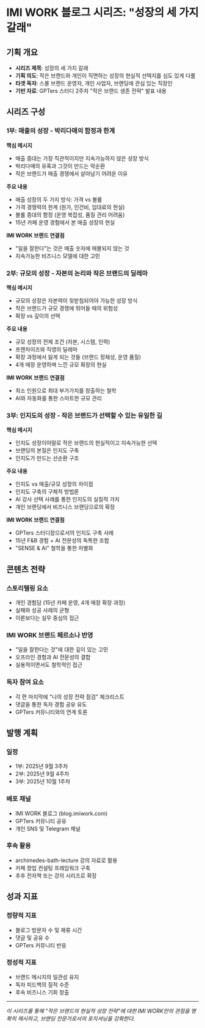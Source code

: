 # IMI WORK 블로그 시리즈: "성장의 세 가지 갈래"

## 기획 개요
- **시리즈 제목**: 성장의 세 가지 갈래
- **기획 의도**: 작은 브랜드와 개인이 직면하는 성장의 현실적 선택지를 심도 있게 다룸
- **타겟 독자**: 스몰 브랜드 운영자, 개인 사업자, 브랜딩에 관심 있는 직장인
- **기반 자료**: GPTers 스터디 2주차 "작은 브랜드 생존 전략" 발표 내용

## 시리즈 구성

### 1부: 매출의 성장 - 박리다매의 함정과 한계

**핵심 메시지**
- 매출 증대는 가장 직관적이지만 지속가능하지 않은 성장 방식
- 박리다매의 유혹과 그것이 만드는 악순환
- 작은 브랜드가 매출 경쟁에서 살아남기 어려운 이유

**주요 내용**
- 매출 성장의 두 가지 방식: 가격 vs 볼륨
- 가격 경쟁력의 한계 (원가, 인건비, 임대료의 현실)
- 볼륨 증대의 함정 (운영 복잡성, 품질 관리 어려움)
- 15년 카페 운영 경험에서 본 매출 성장의 현실

**IMI WORK 브랜드 연결점**
- "일을 잘한다"는 것은 매출 숫자에 매몰되지 않는 것
- 지속가능한 비즈니스 모델에 대한 고민

### 2부: 규모의 성장 - 자본의 논리와 작은 브랜드의 딜레마

**핵심 메시지**
- 규모의 성장은 자본력이 뒷받침되어야 가능한 성장 방식
- 작은 브랜드가 규모 경쟁에 뛰어들 때의 위험성
- 확장 vs 깊이의 선택

**주요 내용**
- 규모 성장의 전제 조건 (자본, 시스템, 인력)
- 프랜차이즈와 직영의 딜레마
- 확장 과정에서 잃게 되는 것들 (브랜드 정체성, 운영 품질)
- 4개 매장 운영하며 느낀 규모 확장의 현실

**IMI WORK 브랜드 연결점**
- 최소 인원으로 최대 부가가치를 창출하는 철학
- AI와 자동화를 통한 스마트한 규모 관리

### 3부: 인지도의 성장 - 작은 브랜드가 선택할 수 있는 유일한 길

**핵심 메시지**
- 인지도 성장이야말로 작은 브랜드의 현실적이고 지속가능한 선택
- 브랜딩의 본질은 인지도 구축
- 인지도가 만드는 선순환 구조

**주요 내용**
- 인지도 vs 매출/규모 성장의 차이점
- 인지도 구축의 구체적 방법론
- AI 강사 선택 사례를 통한 인지도의 실질적 가치
- 개인 브랜딩에서 비즈니스 브랜딩으로의 확장

**IMI WORK 브랜드 연결점**
- GPTers 스터디장으로서의 인지도 구축 사례
- 15년 F&B 경험 + AI 전문성의 독특한 조합
- "SENSE & AI" 철학을 통한 차별화

## 콘텐츠 전략

### 스토리텔링 요소
- 개인 경험담 (15년 카페 운영, 4개 매장 확장 과정)
- 실패와 성공 사례의 균형
- 이론보다는 실무 중심의 접근

### IMI WORK 브랜드 페르소나 반영
- "일을 잘한다는 것"에 대한 깊이 있는 고민
- 오프라인 경험과 AI 전문성의 결합
- 실용적이면서도 철학적인 접근

### 독자 참여 요소
- 각 편 마지막에 "나의 성장 전략 점검" 체크리스트
- 댓글을 통한 독자 경험 공유 유도
- GPTers 커뮤니티와의 연계 토론

## 발행 계획

### 일정
- 1부: 2025년 9월 3주차
- 2부: 2025년 9월 4주차  
- 3부: 2025년 10월 1주차

### 배포 채널
- IMI WORK 블로그 (blog.imiwork.com)
- GPTers 커뮤니티 공유
- 개인 SNS 및 Telegram 채널

### 후속 활용
- archimedes-bath-lecture 강의 자료로 활용
- 카페 창업 컨설팅 프레임워크 구축
- 추후 전자책 또는 강의 시리즈로 확장

## 성과 지표

### 정량적 지표
- 블로그 방문자 수 및 체류 시간
- 댓글 및 공유 수
- GPTers 커뮤니티 반응

### 정성적 지표
- 브랜드 메시지의 일관성 유지
- 독자 피드백의 질적 수준
- 후속 비즈니스 기회 창출

---

*이 시리즈를 통해 "작은 브랜드의 현실적 성장 전략"에 대한 IMI WORK만의 관점을 명확히 제시하고, 브랜딩 전문가로서의 포지셔닝을 강화한다.*
